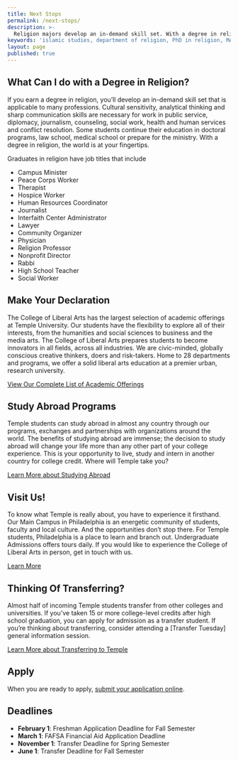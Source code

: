 ```yaml
---
title: Next Stops
permalink: /next-stops/
description: >-
  Religion majors develop an in-demand skill set. With a degree in religion from Temple University, the world is at your fingertips.
keywords: 'islamic studies, department of religion, PhD in religion, MA in religion, graduate program in religion'
layout: page
published: true
---
```

## What Can I do with a Degree in Religion?
If you earn a degree in religion, you’ll develop an in-demand skill set that is applicable to many professions. Cultural sensitivity, analytical thinking and sharp communication skills are necessary for work in public service, diplomacy, journalism, counseling, social work, health and human services and conflict resolution. Some students continue their education in doctoral programs, law school, medical school or prepare for the ministry. With a degree in religion, the world is at your fingertips.

Graduates in religion have job titles that include

- Campus Minister
- Peace Corps Worker
- Therapist
- Hospice Worker
- Human Resources Coordinator
- Journalist
- Interfaith Center Administrator
- Lawyer
- Community Organizer
- Physician
- Religion Professor
- Nonprofit Director
- Rabbi
- High School Teacher
- Social Worker

## Make Your Declaration
The College of Liberal Arts has the largest selection of academic offerings at Temple University. Our students have the flexibility to explore all of their interests, from the humanities and social sciences to business and the media arts. The College of Liberal Arts prepares students to become innovators in all fields, across all industries. We are civic-minded, globally conscious creative thinkers, doers and risk-takers. Home to 28 departments and programs, we offer a solid liberal arts education at a premier urban, research university.

[View Our Complete List of Academic Offerings](liberalarts.temple.edu)

## Study Abroad Programs
Temple students can study abroad in almost any country through our programs, exchanges and partnerships with organizations around the world. The benefits of studying abroad are immense; the decision to study abroad will change your life more than any other part of your college experience. This is your opportunity to live, study and intern in another country for college credit. Where will Temple take you?

[Learn More about Studying Abroad](https://studyabroad.temple.edu/)

## Visit Us!
To know what Temple is really about, you have to experience it firsthand. Our Main Campus in Philadelphia is an energetic community of students, faculty and local culture. And the opportunities don’t stop there. For Temple students, Philadelphia is a place to learn and branch out. Undergraduate Admissions offers tours daily. If you would like to experience the College of Liberal Arts in person, get in touch with us.

[Learn More](http://admissions.temple.edu/visit)

## Thinking Of Transferring?
Almost half of incoming Temple students transfer from other colleges and universities. If you’ve taken 15 or more college-level credits after high school graduation, you can apply for admission as a transfer student. If you’re thinking about transferring, consider attending a [Transfer Tuesday] general information session.

[Learn More about Transferring to Temple](http://admissions.temple.edu/apply/transfer-applicant)

## Apply
When you are ready to apply, [submit your application online](http://admissions.temple.edu/apply).

## Deadlines
- **February 1**: Freshman Application Deadline for Fall Semester
- **March 1**: FAFSA Financial Aid Application Deadline
- **November 1**: Transfer Deadline for Spring Semester
- **June 1**: Transfer Deadline for Fall Semester
